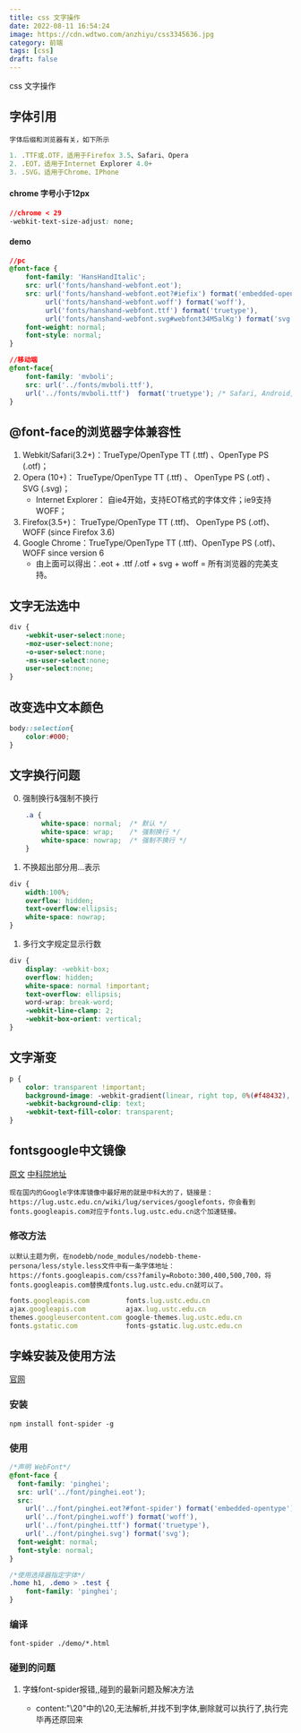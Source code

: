```yaml
---
title: css 文字操作
date: 2022-08-11 16:54:24
image: https://cdn.wdtwo.com/anzhiyu/css3345636.jpg
category: 前端
tags: [css]
draft: false
---
```

css 文字操作
<!--more-->
## 字体引用
`字体后缀和浏览器有关，如下所示`
```js
1. .TTF或.OTF，适用于Firefox 3.5、Safari、Opera
2. .EOT，适用于Internet Explorer 4.0+
3. .SVG，适用于Chrome、IPhone
```
#### chrome 字号小于12px
```css
//chrome < 29
-webkit-text-size-adjust: none;
```
#### demo
```css
//pc
@font-face {
    font-family: 'HansHandItalic';
    src: url('fonts/hanshand-webfont.eot');
    src: url('fonts/hanshand-webfont.eot?#iefix') format('embedded-opentype'),
         url('fonts/hanshand-webfont.woff') format('woff'),
         url('fonts/hanshand-webfont.ttf') format('truetype'),
         url('fonts/hanshand-webfont.svg#webfont34M5alKg') format('svg');
    font-weight: normal;
    font-style: normal;
}
```
```css
//移动端
@font-face{
	font-family: 'mvboli';
	src: url('../fonts/mvboli.ttf'),
	url('../fonts/mvboli.ttf')  format('truetype'); /* Safari, Android, iOS */
}
```

## @font-face的浏览器字体兼容性

1. Webkit/Safari(3.2+)：TrueType/OpenType TT (.ttf) 、OpenType PS (.otf)；
2. Opera (10+)： TrueType/OpenType TT (.ttf) 、 OpenType PS (.otf) 、 SVG (.svg)；
    - Internet Explorer： 自ie4开始，支持EOT格式的字体文件；ie9支持WOFF；
3. Firefox(3.5+)： TrueType/OpenType TT (.ttf)、 OpenType PS (.otf)、 WOFF (since Firefox 3.6)
4. Google Chrome：TrueType/OpenType TT (.ttf)、OpenType PS (.otf)、WOFF since version 6
    - 由上面可以得出：.eot + .ttf /.otf + svg + woff = 所有浏览器的完美支持。


## 文字无法选中
```css
div {
    -webkit-user-select:none;
    -moz-user-select:none;
    -o-user-select:none;
    -ms-user-select:none;
    user-select:none;
}
```
## 改变选中文本颜色
```css
body::selection{
    color:#000;
}
```
## 文字换行问题

0. 强制换行&强制不换行
```css
    .a {
        white-space: normal;  /* 默认 */
        white-space: wrap;    /* 强制换行 */
        white-space: nowrap;  /* 强制不换行 */
    }
```
1. 不换超出部分用...表示
```css
div {
    width:100%;
    overflow: hidden;
    text-overflow:ellipsis;
    white-space: nowrap;
}
```
1. 多行文字规定显示行数
```css
div {
    display: -webkit-box;
    overflow: hidden;
    white-space: normal !important;
    text-overflow: ellipsis;
    word-wrap: break-word;
    -webkit-line-clamp: 2;
    -webkit-box-orient: vertical;
}
```
## 文字渐变
```css
p {
    color: transparent !important;
    background-image: -webkit-gradient(linear, right top, 0%(#f48432), 50%(#f3a6ca));
    -webkit-background-clip: text;
    -webkit-text-fill-color: transparent;
}
```
## fontsgoogle中文镜像
[原文](https://www.kancloud.cn/a632079/nodebb-cn/373547)
[中科院地址](https://lug.ustc.edu.cn/wiki/lug/services/googlefonts)

`现在国内的Google字体库镜像中最好用的就是中科大的了，链接是：https://lug.ustc.edu.cn/wiki/lug/services/googlefonts，你会看到fonts.googleapis.com对应于fonts.lug.ustc.edu.cn这个加速链接。`
### 修改方法
`以默认主题为例，在nodebb/node_modules/nodebb-theme-persona/less/style.less文件中有一条字体地址：https://fonts.googleapis.com/css?family=Roboto:300,400,500,700，将fonts.googleapis.com替换成fonts.lug.ustc.edu.cn就可以了。`
```js
fonts.googleapis.com         fonts.lug.ustc.edu.cn
ajax.googleapis.com          ajax.lug.ustc.edu.cn
themes.googleusercontent.com google-themes.lug.ustc.edu.cn
fonts.gstatic.com            fonts-gstatic.lug.ustc.edu.cn
```

## 字蛛安装及使用方法
[官网](http://font-spider.org/)
### 安装
```linux
npm install font-spider -g
```
### 使用
```css
/*声明 WebFont*/
@font-face {
  font-family: 'pinghei';
  src: url('../font/pinghei.eot');
  src:
    url('../font/pinghei.eot?#font-spider') format('embedded-opentype'),
    url('../font/pinghei.woff') format('woff'),
    url('../font/pinghei.ttf') format('truetype'),
    url('../font/pinghei.svg') format('svg');
  font-weight: normal;
  font-style: normal;
}

/*使用选择器指定字体*/
.home h1, .demo > .test {
    font-family: 'pinghei';
}
```
### 编译
```linux
font-spider ./demo/*.html
```
### 碰到的问题
1. 字蛛font-spider报错,<web font not found>,碰到的最新问题及解决方法
    - content:"\20"中的\20,无法解析,并找不到字体,删除就可以执行了,执行完毕再还原回来